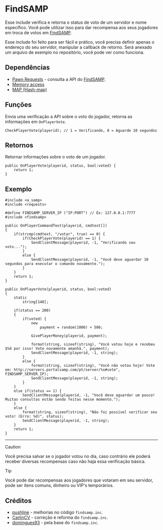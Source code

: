 # FindSAMP

Esse include verifica e retorna o status de voto de um servidor e nome específico. Você pode utilizar isso para dar recompensa aos seus jogadores em troca de votos em [FindSAMP](https://servers.portalsamp.com/).

Esse include foi feito para ser fácil e prático, você precisa definir apenas o endereço do seu servidor, manipular a callback de retorno. Será anexado um arquivo de exemplo no repositório, você pode ver como funciona.


## Dependências
- [Pawn Requests](https://github.com/Southclaws/pawn-requests) - consulta a API do [FindSAMP](https://servers.portalsamp.com/).
- [Memory access](https://github.com/BigETI/pawn-memory)
- [MAP (Hash-map)](https://github.com/BigETI/pawn-map)

## Funções

Envia uma verificação a API sobre o voto do jogador, retorna as informações em `OnPlayerVote`.

```pawn
CheckPlayerVote(playerid); // 1 = Verificando, 0 = Aguarde 10 segundos
```

## Retornos

Retornar informações sobre o voto de um jogador.

```pawn
public OnPlayerVote(playerid, status, bool:voted) {
    return 1;
}
```

## Exemplo

```pawn
#include <a_samp>
#include <requests>

#define FINDSAMP_SERVER_IP ("IP:PORT") // Ex: 127.0.0.1:7777
#include <findsamp>

public OnPlayerCommandText(playerid, cmdtext[])
{
    if(strcmp(cmdtext, "/votar", true) == 0) {
        if(CheckPlayerVote(playerid) == 1) {
            SendClientMessage(playerid, -1, "Verificando seu voto...");
        }
        else {
            SendClientMessage(playerid, -1, "Você deve aguardar 10 segundos para executar o comando novamente.");
        }
    }
    return 1;
}

public OnPlayerVote(playerid, status, bool:voted)
{
    static 
        string[148];

    if(status == 200)
    {
        if(voted) {
            new
                payment = random(1000) + 500;

            GivePlayerMoney(playerid, payment);

            format(string, sizeof(string), "Você votou hoje e recebeu $%d por isso! Vote novamente amanhã.", payment);
            SendClientMessage(playerid, -1, string);
        }
        else {
            format(string, sizeof(string), "Você não votou hoje! Vote em: http://servers.portalsamp.com/pt/server/%s#vote", FINDSAMP_SERVER_IP);
            SendClientMessage(playerid, -1, string);
        }
    }
    else if(status == 1) {
        SendClientMessage(playerid, -1, "Você deve aguardar um pouco! Muitas consultas estão sendo feitas nesse momento.");
    }
    else {
        format(string, sizeof(string), "Não foi possível verificar seu voto! (Erro: %d)", status);
        SendClientMessage(playerid, -1, string);
    }
    return 1;
}
```
---
> [!CAUTION]
> Você precisa salvar se o jogador votou no dia, caso contrário ele poderá receber diversas recompensas caso não haja essa verificação básica.

> [!TIP]
> Você pode dar recompensas aos jogadores que votaram em seu servidor, pode ser itens comuns, dinheiro ou VIP's temporários.

## Créditos
- [pushline](https://github.com/pushline) - melhorias no código `findsamp.inc`.
- [CarlinCV](https://github.com/CarlinCV) - correção e reforma do `findsamp.inc`.
- [domingues93](https://github.com/domingues93) - pela base do `findsamp.inc`.
